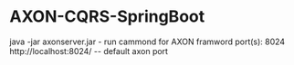 # AXON-CQRS-SpringBoot

java -jar axonserver.jar   - run cammond for AXON framword
port(s): 8024  http://localhost:8024/  -- default axon port
